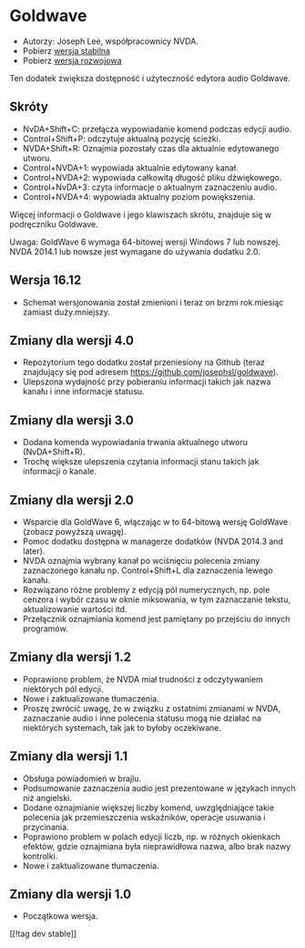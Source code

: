 # Goldwave #

* Autorzy: Joseph Lee, współpracownicy NVDA.
* Pobierz [wersja stabilna][1]
* Pobierz [wersja rozwojowa][2]

Ten dodatek zwiększa dostępność i użyteczność edytora audio Goldwave.

## Skróty ##

* NvDA+Shift+C: przełącza wypowiadanie komend podczas edycji audio.
* Control+Shift+P: odczytuje aktualną pozycję ścieżki.
* NVDA+Shift+R: Oznajmia pozostały czas dla aktualnie edytowanego utworu.
* Control+NVDA+1: wypowiada aktualnie edytowany kanał.
* Control+NVDA+2: wypowiada całkowitą długość pliku dźwiękowego.
* Control+NvDA+3: czyta informacje o aktualnym zaznaczeniu audio.
* Control+NVDA+4: wypowiada aktualny poziom powiększenia.

Więcej informacji o Goldwave i jego klawiszach skrótu, znajduje się w
podręczniku Goldwave.

Uwaga: GoldWave 6 wymaga 64-bitowej wersji Windows 7 lub nowszej. NVDA
2014.1 lub nowsze jest wymagane do używania dodatku 2.0.

## Wersja 16.12

* Schemat wersjonowania został zmienioni i teraz on brzmi rok.miesiąc
  zamiast duży.mniejszy.

## Zmiany dla wersji 4.0

* Repozytorium tego dodatku został przeniesiony na Github (teraz znajdujący
  się pod adresem https://github.com/josephsl/goldwave).
* Ulepszona wydajność przy pobieraniu informacji takich jak nazwa kanału i
  inne informacje statusu.

## Zmiany dla wersji 3.0

* Dodana komenda wypowiadania trwania aktualnego utworu (NvDA+Shift+R).
* Trochę większe ulepszenia czytania informacji stanu takich jak informacji
  o kanale.

## Zmiany dla wersji 2.0

* Wsparcie dla GoldWave 6, włączając w to 64-bitową wersję GoldWave (zobacz
  powyższą uwagę).
* Pomoc dodatku dostępna w managerze dodatków (NVDA 2014.3 and later).
* NVDA oznajmia wybrany kanał po wciśnięciu polecenia zmiany zaznaczonego
  kanału np. Control+Shift+L dla zaznaczenia lewego kanału.
* Rozwiązano różne problemy z edycją pól numerycznych, np. pole cenzora i
  wybór czasu w oknie miksowania, w tym zaznaczanie tekstu, aktualizowanie
  wartości itd.
* Przełącznik oznajmiania komend jest pamiętany po przejściu do innych
  programów.

## Zmiany dla wersji 1.2

* Poprawiono problem, że NVDA miał trudności z odczytywaniem niektórych pól
  edycji.
* Nowe i zaktualizowane tłumaczenia.
* Proszę zwrócić uwagę, że w związku z ostatnimi zmianami w NVDA,
  zaznaczanie audio i inne polecenia statusu mogą nie działać na niektórych
  systemach, tak jak to byłoby oczekiwane.

## Zmiany dla wersji 1.1

* Obsługa powiadomień w brajlu.
* Podsumowanie zaznaczenia audio jest prezentowane w językach innych niż
  angielski.
* Dodane oznajmianie większej liczby komend, uwzględniające takie polecenia
  jak przemieszczenia wskaźników, operacje usuwania i przycinania.
* Poprawiono problem w polach edycji liczb, np. w różnych okienkach efektów,
  gdzie oznajmiana była nieprawidłowa nazwa, albo brak nazwy kontrolki.
* Nowe i zaktualizowane tłumaczenia.

## Zmiany dla wersji 1.0

* Początkowa wersja.

[[!tag dev stable]]

[1]: https://addons.nvda-project.org/files/get.php?file=gwv

[2]: https://addons.nvda-project.org/files/get.php?file=gwv-dev

